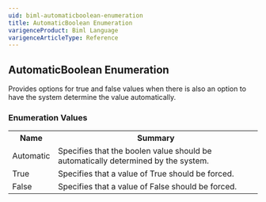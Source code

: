 ```yaml
---
uid: biml-automaticboolean-enumeration
title: AutomaticBoolean Enumeration
varigenceProduct: Biml Language
varigenceArticleType: Reference
---
```


## AutomaticBoolean Enumeration<div class="LanguageSummary"><div class ="SummaryItem">Provides options for true and false values when there is also an option to have the system determine the value automatically.</div></div><div class="EnumValueGroup">### Enumeration Values<table id="EnumValue" class="MemberList"><tbody><tr><th class="MemberNameColumnHeader">Name</th><th class="MemberSummaryColumnHeader">Summary</th></tr><tr class="cd0"><td class="MemberName">Automatic</td><td class="MemberSummary"><div class ="SummaryItem">Specifies that the boolen value should be automatically determined by the system.</div> </td></tr><tr class="cd1"><td class="MemberName">True</td><td class="MemberSummary"><div class ="SummaryItem">Specifies that a value of True should be forced.</div> </td></tr><tr class="cd0"><td class="MemberName">False</td><td class="MemberSummary"><div class ="SummaryItem">Specifies that a value of False should be forced.</div> </td></tr></tbody></table></div>